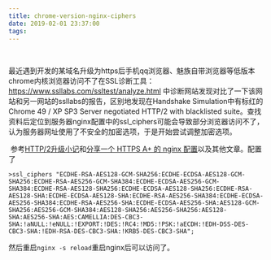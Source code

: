 ```yaml
---
title: chrome-version-nginx-ciphers
date: 2019-02-01 23:37:00
tags: 
---
```


﻿

最近遇到开发的某域名升级为https后手机qq浏览器、魅族自带浏览器等低版本chrome内核浏览器访问不了在SSL诊断工具：https://www.ssllabs.com/ssltest/analyze.html    中诊断网站发现对比了一下该网站和另一网站的ssllabs的报告，区别地发现在Handshake Simulation中有标红的Chrome 49 / XP SP3 Server negotiated HTTP/2 with blacklisted suite。查找资料后定位到服务器nginx配置中的ssl_ciphers可能会导致部分浏览器访问不了，认为服务器网址使用了不安全的加密选项，于是开始尝试调整加密选项。

<!--more-->

​	参考[HTTP/2升级小记](http://starlight36.com/post/nginx-support-http2)和[分享一个 HTTPS A+ 的 nginx 配置](https://www.textarea.com/zhicheng/fenxiang-yige-https-a-di-nginx-peizhi-320/)以及其他文章。配置了

	>ssl_ciphers "ECDHE-RSA-AES128-GCM-SHA256:ECDHE-ECDSA-AES128-GCM-SHA256:ECDHE-RSA-AES256-GCM-SHA384:ECDHE-ECDSA-AES256-GCM-SHA384:ECDHE-RSA-AES128-SHA256:ECDHE-ECDSA-AES128-SHA256:ECDHE-RSA-AES128-SHA:ECDHE-ECDSA-AES128-SHA:ECDHE-RSA-AES256-SHA384:ECDHE-ECDSA-AES256-SHA384:ECDHE-RSA-AES256-SHA:ECDHE-ECDSA-AES256-SHA:AES128-GCM-SHA256:AES256-GCM-SHA384:AES128-SHA256:AES256-SHA256:AES128-SHA:AES256-SHA:AES:CAMELLIA:DES-CBC3-SHA:!aNULL:!eNULL:!EXPORT:!DES:!RC4:!MD5:!PSK:!aECDH:!EDH-DSS-DES-CBC3-SHA:!EDH-RSA-DES-CBC3-SHA:!KRB5-DES-CBC3-SHA";

然后重启`nginx -s reload`重启nginx后可以访问了。 